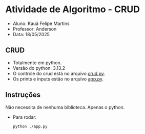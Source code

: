 # Atividade de Algoritmo - CRUD

- Aluno: Kauã Felipe Martins
- Professor: Anderson
- Data: 18/05/2025

## CRUD

- Totalmente em python.
- Versão do python: 3.13.2
- O controle do crud está no arquivo [crud.py](./crud.py).
- Os prints e inputs estão no arquivo [app.py](./app.py).

## Instruções

Não necessita de nenhuma biblioteca. Apenas o python.

- Para rodar:

    ```bash
    python ./app.py
    ```
